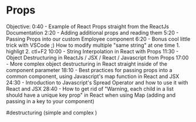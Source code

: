 # Props

Objective:
0:40 - Example of React Props straight from the ReactJs Documentation
2:20 - Adding additional props and reading them
5:20 - Passing Props into our custom Employee component
6:20 - Bonus cool little trick with VSCode ;)
How to modify multiple "same string" at one time 1. highligt 2. ctl+F2
10:00 - String Interpolation in React with Props
11:30 - Object Destructuring in ReactJs / JSX / React / Javascript from Props
17:00 - More complex object destructuring in React straight inside of the component parameter
18:10 - Best practices for passing props into a common component, using Javascript's map function in React and JSX
24:30 - Introduction to Javascript's Spread Operator and how to use it with React and JSX
28:40 - How to get rid of "Warning, each child in a list should have a unique key prop" in React when using Map (adding and passing in a key to your component)

#destructuring (simple and complex )
